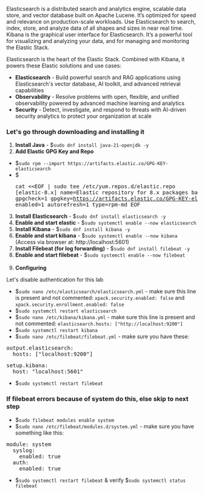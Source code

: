 Elasticsearch is a distributed search and analytics engine, scalable data store, and vector database built on Apache Lucene. It’s optimized for speed and relevance on production-scale workloads. Use Elasticsearch to search, index, store, and analyze data of all shapes and sizes in near real time. Kibana is the graphical user interface for Elasticsearch. It’s a powerful tool for visualizing and analyzing your data, and for managing and monitoring the Elastic Stack.

Elasticsearch is the heart of the Elastic Stack. Combined with Kibana, it powers these Elastic solutions and use cases:
- **Elasticsearch** - Build powerful search and RAG applications using Elasticsearch's vector database, AI toolkit, and advanced retrieval capabilities
- **Observability** - Resolve problems with open, flexible, and unified observability powered by advanced machine learning and analytics
- **Security** - Detect, investigate, and respond to threats with AI-driven security analytics to protect your organization at scale

### Let's go through downloading and installing it
1. **Install Java** - $`sudo dnf install java-21-openjdk -y`
2. **Add Elastic GPG Key and Repo**
- $`sudo rpm --import https://artifacts.elastic.co/GPG-KEY-elasticsearch`
- $<pre>cat <<EOF | sudo tee /etc/yum.repos.d/elastic.repo
[elastic-8.x]
name=Elastic repository for 8.x packages
baseurl=https://artifacts.elastic.co/packages/8.x/yum
gpgcheck=1
gpgkey=https://artifacts.elastic.co/GPG-KEY-elasticsearch
enabled=1
autorefresh=1
type=rpm-md
EOF</pre>
3. **Install Elasticsearch** - $`sudo dnf install elasticsearch -y`
4. **Enable and start elastic** - $`sudo systemctl enable --now elasticsearch`
5. **Install Kibana** - $`sudo dnf install kibana -y`
6. **Enable and start kibana** - $`sudo systemctl enable --now kibana` (Access via browser at: http://localhost:5601)
7. **Install Filebeat (for log forwarding)** - $`sudo dnf install filebeat -y`
8. **Enable and start filebeat** - $`sudo systemctl enable --now filebeat`
<br><br>
9. **Configuring**

Let's disable authentication for this lab
- $`sudo nano /etc/elasticsearch/elasticsearch.yml` - make sure this line is present and not commented: `xpack.security.enabled: false` and `xpack.security.enrollment.enabled: false`
- $`sudo systemctl restart elasticsearch`
- $`sudo nano /etc/kibana/kibana.yml` - make sure this line is present and not commented: `elasticsearch.hosts: ["http://localhost:9200"]`
- $`sudo systemctl restart kibana` 
- $`sudo nano /etc/filebeat/filebeat.yml` - make sure you have these:

<pre>output.elasticsearch:
  hosts: ["localhost:9200"]
</pre>
<pre>setup.kibana:
  host: "localhost:5601"
</pre>

- $`sudo systemctl restart filebeat`

### If filebeat errors because of system do this, else skip to next step
- $`sudo filebeat modules enable system`
- $`sudo nano /etc/filebeat/modules.d/system.yml` - make sure you have something like this:

<pre>
module: system
  syslog:
    enabled: true
  auth:
    enabled: true</pre>

- $`sudo systemctl restart filebeat` & verify $`sudo systemctl status filebeat`



